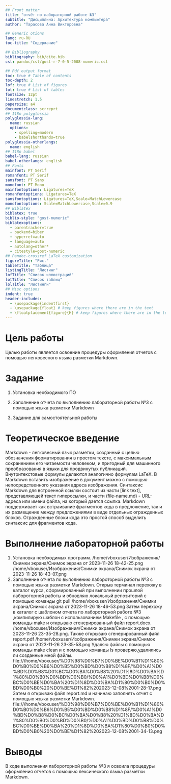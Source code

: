 ```yaml
---
## Front matter
title: "отчёт по лабораторной работе №3"
subtitle: "Дисциплина: Архитектура компьютера"
author: "Тарасова Анна Викторовна"

## Generic otions
lang: ru-RU
toc-title: "Содержание"

## Bibliography
bibliography: bib/cite.bib
csl: pandoc/csl/gost-r-7-0-5-2008-numeric.csl

## Pdf output format
toc: true # Table of contents
toc-depth: 2
lof: true # List of figures
lot: true # List of tables
fontsize: 12pt
linestretch: 1.5
papersize: a4
documentclass: scrreprt
## I18n polyglossia
polyglossia-lang:
  name: russian
  options:
	- spelling=modern
	- babelshorthands=true
polyglossia-otherlangs:
  name: english
## I18n babel
babel-lang: russian
babel-otherlangs: english
## Fonts
mainfont: PT Serif
romanfont: PT Serif
sansfont: PT Sans
monofont: PT Mono
mainfontoptions: Ligatures=TeX
romanfontoptions: Ligatures=TeX
sansfontoptions: Ligatures=TeX,Scale=MatchLowercase
monofontoptions: Scale=MatchLowercase,Scale=0.9
## Biblatex
biblatex: true
biblio-style: "gost-numeric"
biblatexoptions:
  - parentracker=true
  - backend=biber
  - hyperref=auto
  - language=auto
  - autolang=other*
  - citestyle=gost-numeric
## Pandoc-crossref LaTeX customization
figureTitle: "Рис."
tableTitle: "Таблица"
listingTitle: "Листинг"
lofTitle: "Список иллюстраций"
lotTitle: "Список таблиц"
lolTitle: "Листинги"
## Misc options
indent: true
header-includes:
  - \usepackage{indentfirst}
  - \usepackage{float} # keep figures where there are in the text
  - \floatplacement{figure}{H} # keep figures where there are in the text
---
```


# Цель работы
Целью работы является освоение процедуры оформления отчетов с помощью легковесного
языка разметки Markdown.
# Задание
1. Установка необходимого ПО

2. Заполнение отчета по выполнению лабораторной работы №3 с помощью языка разметки Markdown

3. Задание для самостоятельной работы

# Теоретическое введение
Markdown - легковесный язык разметки, созданный с целью обозначения форматирования в простом тексте, с максимальным сохранением его читаемости человеком, и пригодный для машинного преобразования в языки для продвинутых публикаций. Внутритекстовые формулы делаются аналогично формулам LaTeX. B Markdown вставить изображение в документ можно с помощью непосредственного указания адреса изображения. Синтаксис Markdown для встроенной ссылки состоит из части [link text], представляющей текст гиперссылки, и части (file-name.md) - URL- адреса или имени файла, на который дается ссылка. Markdown поддерживает как встраивание фрагментов кода в предложение, так и их размещение между предложениями в виде отдельных огражденных блоков. Огражденные блоки кода это простой способ выделить синтаксис для фрагментов кода.

# Выполнение лабораторной работы
1. Установка необходимых программ. /home/vboxuser/Изображения/Снимки экрана/Снимок экрана от 2023-11-26 18-42-25.png /home/vboxuser/Изображения/Снимки экрана/Снимок экрана от 2023-11-26 18-43-07.png
2. Заполнение отчета по выполнению лабороторной работы №3 с помощью языка разметки Markdown.
Открыв терминал перехожу в каталог курса, сформированный при выполнении прошлой лабороторной работы и обновляю локальный репозиторий с помощью команды git pull /home/vboxuser/Изображения/Снимки экрана/Снимок экрана от 2023-11-26 18-46-53.png 
Затем перехожу в каталог с шаблоном отчета по лабороторной работе №3 ,компилирую шаблон с использованием Makefile , с помощью команды make и открываю сгенерированный файл report.docx. /home/vboxuser/Изображения/Снимки экрана/Снимок экрана от 2023-11-26 23-35-28.png. 
Также открываю сгенерированный файл report.pdf /home/vboxuser/Изображения/Снимки экрана/Снимок экрана от 2023-11-26 23-35-58.png
Удаляю файлы с помощью команды make clean и с помощью команды ls проверяю,удалились ли созданные мной файлы. 
file:///home/vboxuser/%D0%98%D0%B7%D0%BE%D0%B1%D1%80%D0%B0%D0%B6%D0%B5%D0%BD%D0%B8%D1%8F/%D0%A1%D0%BD%D0%B8%D0%BC%D0%BA%D0%B8%20%D1%8D%D0%BA%D1%80%D0%B0%D0%BD%D0%B0/%D0%A1%D0%BD%D0%B8%D0%BC%D0%BE%D0%BA%20%D1%8D%D0%BA%D1%80%D0%B0%D0%BD%D0%B0%20%D0%BE%D1%82%202023-12-08%2001-28-17.png
Затем я открываю файл report.md и начинаю заполнять отчет с помощью языка разметки Markdown.
file:///home/vboxuser/%D0%98%D0%B7%D0%BE%D0%B1%D1%80%D0%B0%D0%B6%D0%B5%D0%BD%D0%B8%D1%8F/%D0%A1%D0%BD%D0%B8%D0%BC%D0%BA%D0%B8%20%D1%8D%D0%BA%D1%80%D0%B0%D0%BD%D0%B0/%D0%A1%D0%BD%D0%B8%D0%BC%D0%BE%D0%BA%20%D1%8D%D0%BA%D1%80%D0%B0%D0%BD%D0%B0%20%D0%BE%D1%82%202023-12-08%2001-34-13.png
# Выводы
В ходе выполнения лабороторной работы №3 я освоила процедуры оформления отчетов с помощью лексического языка разметки Markdown.



